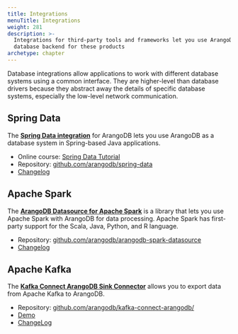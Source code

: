 ```yaml
---
title: Integrations
menuTitle: Integrations
weight: 281
description: >-
  Integrations for third-party tools and frameworks let you use ArangoDB as the
  database backend for these products
archetype: chapter
---
```

Database integrations allow applications to work with different database systems
using a common interface. They are higher-level than database drivers because
they abstract away the details of specific database systems, especially the
low-level network communication.

## Spring Data

The [**Spring Data integration**](spring-data-arangodb/_index.md) for ArangoDB lets you use
ArangoDB as a database system in Spring-based Java applications.

- Online course: [Spring Data Tutorial](https://university.arangodb.com/courses/spring-data-tutorial)
- Repository: [github.com/arangodb/spring-data](https://github.com/arangodb/spring-data)
- [Changelog](https://github.com/arangodb/spring-data/blob/master/ChangeLog.md#readme)

## Apache Spark

The [**ArangoDB Datasource for Apache Spark**](arangodb-datasource-for-apache-spark.md) is a
library that lets you use Apache Spark with ArangoDB for data processing.
Apache Spark has first-party support for the Scala, Java, Python, and R language.

- Repository: [github.com/arangodb/arangodb-spark-datasource](https://github.com/arangodb/arangodb-spark-datasource)
- [Changelog](https://github.com/arangodb/arangodb-spark-datasource/blob/main/ChangeLog.md)

## Apache Kafka

The [**Kafka Connect ArangoDB Sink Connector**](kafka-connect-arangodb-sink-connector/_index.md)
allows you to export data from Apache Kafka to ArangoDB.

- Repository: [github.com/arangodb/kafka-connect-arangodb/](https://github.com/arangodb/kafka-connect-arangodb/)
- [Demo](https://github.com/arangodb/kafka-connect-arangodb/tree/main/demo)
- [ChangeLog](https://github.com/arangodb/kafka-connect-arangodb/blob/main/ChangeLog.md)
